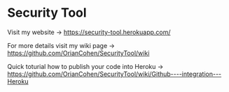 # Security Tool



Visit my website -> https://security-tool.herokuapp.com/


For more details visit my wiki page -> https://github.com/OrianCohen/SecurityTool/wiki


Quick toturial how to publish your code into Heroku -> https://github.com/OrianCohen/SecurityTool/wiki/Github----integration---Heroku
